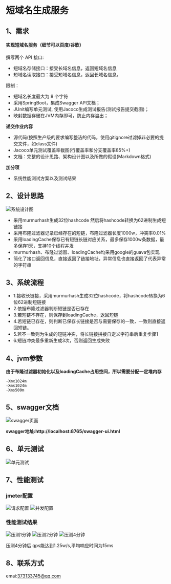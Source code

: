 # 短域名生成服务

## 1、需求
#### 实现短域名服务（细节可以百度/谷歌）

撰写两个 API 接口:
- 短域名存储接口：接受长域名信息，返回短域名信息
- 短域名读取接口：接受短域名信息，返回长域名信息。

限制：
- 短域名长度最大为 8 个字符
- 采用SpringBoot，集成Swagger API文档；
- JUnit编写单元测试, 使用Jacoco生成测试报告(测试报告提交截图)；
- 映射数据存储在JVM内存即可，防止内存溢出；

**递交作业内容** 
- 源代码(按照生产级的要求编写整洁的代码，使用gitignore过滤掉非必要的提交文件，如class文件)
- Jacoco单元测试覆盖率截图(行覆盖率和分支覆盖率85%+)
- 文档：完整的设计思路、架构设计图以及所做的假设(Markdown格式)

**加分项** 
- 系统性能测试方案以及测试结果


## 2、设计思路
![系统设计图](https://github.com/renyiran/interview-assignments/blob/renyiran-java/doc/%E7%B3%BB%E7%BB%9F%E6%B5%81%E7%A8%8B%E8%AE%BE%E8%AE%A1.jpg)

- 采用murmurhash生成32位hashcode 然后将hashcode转换为62进制生成短链接
- 采用布隆过滤器记录已经存在的短链，布隆过滤器长度1000w，冲突率0.01%
- 采用loadingCache保存已有短链长链对应关系，最多保存1000w条数据，最多保存1天，支持10个线程并发
- murmurhash、布隆过滤器、loadingCache均采用google的guava包实现
- 简化了接口返回信息，直接返回了链接地址，异常信息也直接返回了代表异常的字符串

## 3、系统流程

- 1.接收长链接，采用murmurhash生成32位hashcode，将hashcode转换为6位62进制短链接
- 2.依据布隆过滤器判断短链是否已存在
- 3.若短链不存在，则保存到loadingCache，返回短链
- 4.若短链已存在，则判断已保存长链接是否与需要保存的一致，一致则直接返回短链。
- 5.若不一致则为生成的短链冲突，将长链接拼接自定义字符串后重复步骤1
- 6.短链冲突最多重新生成3次，否则返回生成失败

## 4、jvm参数

**由于布隆过滤器初始化以及loadingCache占用空间，所以需要分配一定堆内存**

````
-Xmx1024m 
-Xms1024m 
-Xms500m
````

## 5、swagger文档
![swagger页面](https://github.com/renyiran/interview-assignments/blob/renyiran-java/doc/swagger.png)

**swagger地址:http://localhost:8765/swagger-ui.html**


## 6、单元测试
![单元测试](https://github.com/renyiran/interview-assignments/blob/renyiran-java/doc/%E6%B5%8B%E8%AF%95%E4%BB%A3%E7%A0%81%E8%A6%86%E7%9B%96%E7%8E%87.jpg)

## 7、性能测试

### jmeter配置
![请求配置](https://github.com/renyiran/interview-assignments/blob/renyiran-java/doc/%E5%8E%8B%E6%B5%8B%E8%AF%B7%E6%B1%82%E9%85%8D%E7%BD%AE.jpg)
![并发配置](https://github.com/renyiran/interview-assignments/blob/renyiran-java/doc/%E5%8E%8B%E6%B5%8B%E7%BA%BF%E7%A8%8B%E7%BB%84%E9%85%8D%E7%BD%AE.png)

### 性能测试结果
![压测1分钟](https://github.com/renyiran/interview-assignments/blob/renyiran-java/doc/%E5%8E%8B%E6%B5%8B1%E5%88%86%E9%92%9F.png)
![压测2分钟](https://github.com/renyiran/interview-assignments/blob/renyiran-java/doc/%E5%8E%8B%E6%B5%8B2%E5%88%86%E9%92%9F.png)
![压测4分钟](https://github.com/renyiran/interview-assignments/blob/renyiran-java/doc/%E5%8E%8B%E6%B5%8B4%E5%88%86%E9%92%9F.png)

压测4分钟后 qps能达到1.25w/s,平均响应时间为15ms

## 8、联系方式

emai:373133745@qq.com
